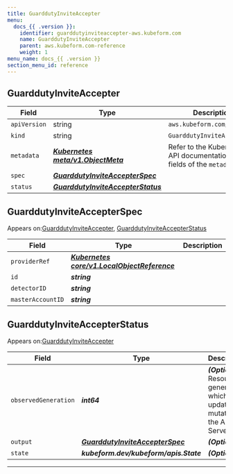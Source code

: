 ```yaml
---
title: GuarddutyInviteAccepter
menu:
  docs_{{ .version }}:
    identifier: guarddutyinviteaccepter-aws.kubeform.com
    name: GuarddutyInviteAccepter
    parent: aws.kubeform.com-reference
    weight: 1
menu_name: docs_{{ .version }}
section_menu_id: reference
---
```


## GuarddutyInviteAccepter
| Field | Type | Description |
| ------ | ----- | ----------- |
| `apiVersion` | string | `aws.kubeform.com/v1alpha1` |
|    `kind` | string | `GuarddutyInviteAccepter` |
| `metadata` | ***[Kubernetes meta/v1.ObjectMeta](https://kubernetes.io/docs/reference/generated/kubernetes-api/v1.13/#objectmeta-v1-meta)***|Refer to the Kubernetes API documentation for the fields of the `metadata` field.|
| `spec` | ***[GuarddutyInviteAccepterSpec](#GuarddutyInviteAccepterSpec)***||
| `status` | ***[GuarddutyInviteAccepterStatus](#GuarddutyInviteAccepterStatus)***||
## GuarddutyInviteAccepterSpec

Appears on:[GuarddutyInviteAccepter](#GuarddutyInviteAccepter), [GuarddutyInviteAccepterStatus](#GuarddutyInviteAccepterStatus)

| Field | Type | Description |
| ------ | ----- | ----------- |
| `providerRef` | ***[Kubernetes core/v1.LocalObjectReference](https://kubernetes.io/docs/reference/generated/kubernetes-api/v1.13/#localobjectreference-v1-core)***||
| `id` | ***string***||
| `detectorID` | ***string***||
| `masterAccountID` | ***string***||
## GuarddutyInviteAccepterStatus

Appears on:[GuarddutyInviteAccepter](#GuarddutyInviteAccepter)

| Field | Type | Description |
| ------ | ----- | ----------- |
| `observedGeneration` | ***int64***| ***(Optional)*** Resource generation, which is updated on mutation by the API Server.|
| `output` | ***[GuarddutyInviteAccepterSpec](#GuarddutyInviteAccepterSpec)***| ***(Optional)*** |
| `state` | ***kubeform.dev/kubeform/apis.State***| ***(Optional)*** |
---
